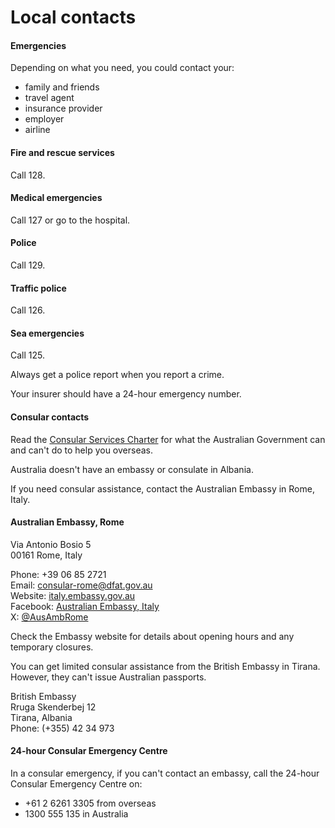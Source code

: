 # Local contacts

#### Emergencies

Depending on what you need, you could contact your:

* family and friends
* travel agent
* insurance provider
* employer
* airline

#### Fire and rescue services

Call 128.

#### Medical emergencies

Call 127 or go to the hospital.

#### Police

Call 129.

#### Traffic police

Call 126.

#### Sea emergencies

Call 125.

Always get a police report when you report a crime.

Your insurer should have a 24-hour emergency number.

#### Consular contacts

Read the [Consular Services Charter](/node/46) for what the Australian Government can and can't do to help you overseas.

Australia doesn't have an embassy or consulate in Albania.

If you need consular assistance, contact the Australian Embassy in Rome, Italy.

#### Australian Embassy, Rome

Via Antonio Bosio 5   
00161 Rome, Italy  
  
Phone: +39 06 85 2721   
Email: [consular-rome@dfat.gov.au](mailto:consular-rome@dfat.gov.au)  
Website: [italy.embassy.gov.au](http://www.italy.embassy.gov.au/)   
Facebook: [Australian Embassy, Italy](https://www.facebook.com/AusEmbIT/)   
X: [@AusAmbRome](http://twitter.com/AusAmbRome)

Check the Embassy website for details about opening hours and any temporary closures.

You can get limited consular assistance from the British Embassy in Tirana. However, they can't issue Australian passports.

British Embassy   
Rruga Skenderbej 12   
Tirana, Albania  
Phone: (+355) 42 34 973

#### 24-hour Consular Emergency Centre

In a consular emergency, if you can't contact an embassy, call the 24-hour Consular Emergency Centre on:

* +61 2 6261 3305 from overseas
* 1300 555 135 in Australia